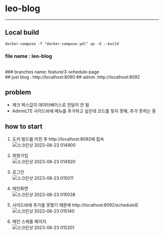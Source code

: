 # leo-blog
---
## Local build
```aidl
docker-compose -f "docker-compose.yml" up -d --build
```
### file name : leo-blog
<br/>
### branches name: feature/3-schedule-page
<br/>
## just blog : http://localhost:8090
## admin :http://localhost:8092

## problem
- 체크 박스값이 데이터베이스로 전달이 안 됨
-  AdminLTE 사이드바에 메뉴를 추가하고 싶은데 코드를 찾지 못해, 추가 못하는 중


## how to start
1. 도커 빌드를 마친 후 http://localhost:8092에 접속<br/>
![스크린샷 2023-08-23 014900](https://github.com/thai-daunbi/leo-blog/assets/126050099/dc69d721-2419-4a49-b058-ec06ddbfb42d)

2. 회원가입<br/>
   ![스크린샷 2023-08-23 014920](https://github.com/thai-daunbi/leo-blog/assets/126050099/7ffeed5d-7ceb-4664-84f4-c753775f916e)

2. 로그인<br/>
   ![스크린샷 2023-08-23 015011](https://github.com/thai-daunbi/leo-blog/assets/126050099/f0b08375-dd50-4c0b-9b64-86a750a869e0)

4. 메인화면<br/>
![스크린샷 2023-08-23 015038](https://github.com/thai-daunbi/leo-blog/assets/126050099/f62a3d28-252e-4a67-850c-efc7faadbfe3)

5. 사이드바에 추가를 못했기 때문에 http://localhost:8092/schedule로<br/>
![스크린샷 2023-08-23 015140](https://github.com/thai-daunbi/leo-blog/assets/126050099/0bc041f6-3913-4bbf-a24a-44806db7d868)

6. 메인 스케줄 페이지<br/>
![스크린샷 2023-08-23 015201](https://github.com/thai-daunbi/leo-blog/assets/126050099/c2f2408b-fbc9-407b-8838-5ccb8cf970e7)





